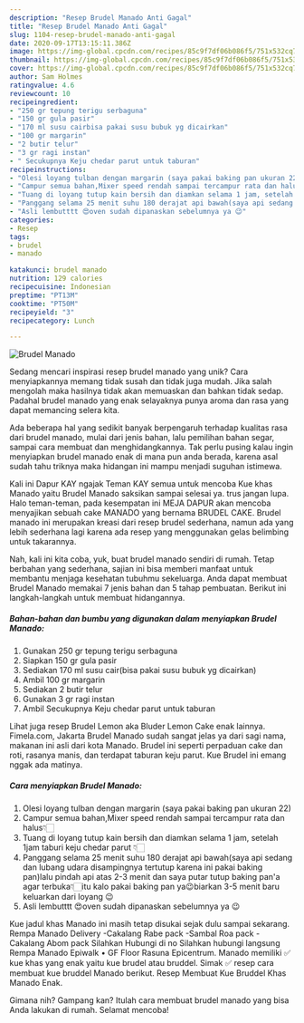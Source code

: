 ```yaml
---
description: "Resep Brudel Manado Anti Gagal"
title: "Resep Brudel Manado Anti Gagal"
slug: 1104-resep-brudel-manado-anti-gagal
date: 2020-09-17T13:15:11.386Z
image: https://img-global.cpcdn.com/recipes/85c9f7df06b086f5/751x532cq70/brudel-manado-foto-resep-utama.jpg
thumbnail: https://img-global.cpcdn.com/recipes/85c9f7df06b086f5/751x532cq70/brudel-manado-foto-resep-utama.jpg
cover: https://img-global.cpcdn.com/recipes/85c9f7df06b086f5/751x532cq70/brudel-manado-foto-resep-utama.jpg
author: Sam Holmes
ratingvalue: 4.6
reviewcount: 10
recipeingredient:
- "250 gr tepung terigu serbaguna"
- "150 gr gula pasir"
- "170 ml susu cairbisa pakai susu bubuk yg dicairkan"
- "100 gr margarin"
- "2 butir telur"
- "3 gr ragi instan"
- " Secukupnya Keju chedar parut untuk taburan"
recipeinstructions:
- "Olesi loyang tulban dengan margarin (saya pakai baking pan ukuran 22)"
- "Campur semua bahan,Mixer speed rendah sampai tercampur rata dan halus👇🏻"
- "Tuang di loyang tutup kain bersih dan diamkan selama 1 jam, setelah 1jam taburi keju chedar parut 👇🏻"
- "Panggang selama 25 menit suhu 180 derajat api bawah(saya api sedang dan lubang udara disampingnya tertutup karena ini pakai baking pan)lalu pindah api atas 2-3 menit dan saya putar tutup baking pan&#39;a agar terbuka👇🏻itu kalo pakai baking pan ya😉biarkan 3-5 menit baru keluarkan dari loyang 😉"
- "Asli lembutttt 😍oven sudah dipanaskan sebelumnya ya 😉"
categories:
- Resep
tags:
- brudel
- manado

katakunci: brudel manado 
nutrition: 129 calories
recipecuisine: Indonesian
preptime: "PT13M"
cooktime: "PT50M"
recipeyield: "3"
recipecategory: Lunch

---
```



![Brudel Manado](https://img-global.cpcdn.com/recipes/85c9f7df06b086f5/751x532cq70/brudel-manado-foto-resep-utama.jpg)

Sedang mencari inspirasi resep brudel manado yang unik? Cara menyiapkannya memang tidak susah dan tidak juga mudah. Jika salah mengolah maka hasilnya tidak akan memuaskan dan bahkan tidak sedap. Padahal brudel manado yang enak selayaknya punya aroma dan rasa yang dapat memancing selera kita.

Ada beberapa hal yang sedikit banyak berpengaruh terhadap kualitas rasa dari brudel manado, mulai dari jenis bahan, lalu pemilihan bahan segar, sampai cara membuat dan menghidangkannya. Tak perlu pusing kalau ingin menyiapkan brudel manado enak di mana pun anda berada, karena asal sudah tahu triknya maka hidangan ini mampu menjadi suguhan istimewa.

Kali ini Dapur KAY ngajak Teman KAY semua untuk mencoba Kue khas Manado yaitu Brudel Manado saksikan sampai selesai ya. trus jangan lupa. Halo teman-teman, pada kesempatan ini MEJA DAPUR akan mencoba menyajikan sebuah cake MANADO yang bernama BRUDEL CAKE. Brudel manado ini merupakan kreasi dari resep brudel sederhana, namun ada yang lebih sederhana lagi karena ada resep yang menggunakan gelas belimbing untuk takarannya.


Nah, kali ini kita coba, yuk, buat brudel manado sendiri di rumah. Tetap berbahan yang sederhana, sajian ini bisa memberi manfaat untuk membantu menjaga kesehatan tubuhmu sekeluarga. Anda dapat membuat Brudel Manado memakai 7 jenis bahan dan 5 tahap pembuatan. Berikut ini langkah-langkah untuk membuat hidangannya.

<!--inarticleads1-->

##### Bahan-bahan dan bumbu yang digunakan dalam menyiapkan Brudel Manado:

1. Gunakan 250 gr tepung terigu serbaguna
1. Siapkan 150 gr gula pasir
1. Sediakan 170 ml susu cair(bisa pakai susu bubuk yg dicairkan)
1. Ambil 100 gr margarin
1. Sediakan 2 butir telur
1. Gunakan 3 gr ragi instan
1. Ambil  Secukupnya Keju chedar parut untuk taburan


Lihat juga resep Brudel Lemon aka Bluder Lemon Cake enak lainnya. Fimela.com, Jakarta Brudel Manado sudah sangat jelas ya dari sagi nama, makanan ini asli dari kota Manado. Brudel ini seperti perpaduan cake dan roti, rasanya manis, dan terdapat taburan keju parut. Kue Brudel ini emang nggak ada matinya. 

<!--inarticleads2-->

##### Cara menyiapkan Brudel Manado:

1. Olesi loyang tulban dengan margarin (saya pakai baking pan ukuran 22)
1. Campur semua bahan,Mixer speed rendah sampai tercampur rata dan halus👇🏻
1. Tuang di loyang tutup kain bersih dan diamkan selama 1 jam, setelah 1jam taburi keju chedar parut 👇🏻
1. Panggang selama 25 menit suhu 180 derajat api bawah(saya api sedang dan lubang udara disampingnya tertutup karena ini pakai baking pan)lalu pindah api atas 2-3 menit dan saya putar tutup baking pan&#39;a agar terbuka👇🏻itu kalo pakai baking pan ya😉biarkan 3-5 menit baru keluarkan dari loyang 😉
1. Asli lembutttt 😍oven sudah dipanaskan sebelumnya ya 😉


Kue jadul khas Manado ini masih tetap disukai sejak dulu sampai sekarang. Rempa Manado Delivery -Cakalang Rabe pack -Sambal Roa pack -Cakalang Abom pack Silahkan Hubungi di no Silahkan hubungi langsung Rempa Manado Epiwalk • GF Floor Rasuna Epicentrum. Manado memiliki ✅ kue khas yang enak yaitu kue brudel atau bruddel. Simak ✅ resep cara membuat kue bruddel Manado berikut. Resep Membuat Kue Bruddel Khas Manado Enak. 

Gimana nih? Gampang kan? Itulah cara membuat brudel manado yang bisa Anda lakukan di rumah. Selamat mencoba!
